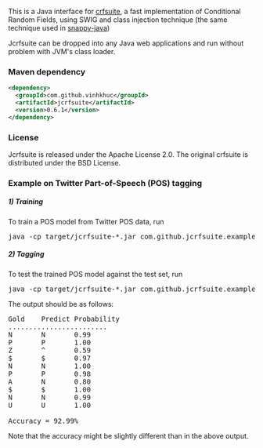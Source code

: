 This is a Java interface for [crfsuite](http://www.chokkan.org/software/crfsuite/), a fast implementation of Conditional Random Fields, using SWIG and class injection technique (the same technique used in [snappy-java](https://github.com/xerial/snappy-java))

Jcrfsuite can be dropped into any Java web applications and run without problem with JVM's class loader.

### Maven dependency
```xml
<dependency>
  <groupId>com.github.vinhkhuc</groupId>
  <artifactId>jcrfsuite</artifactId>
  <version>0.6.1</version>
</dependency>
```

### License

Jcrfsuite is released under the Apache License 2.0. The original crfsuite is distributed under the BSD License.

### Example on Twitter Part-of-Speech (POS) tagging
	
##### 1) Training
To train a POS model from Twitter POS data, run

<pre>
java -cp target/jcrfsuite-*.jar com.github.jcrfsuite.example.Train example/tweet-pos/train-oct27.txt twitter-pos.model
</pre>
	
##### 2) Tagging
To test the trained POS model against the test set, run

<pre>
java -cp target/jcrfsuite-*.jar com.github.jcrfsuite.example.Tag twitter-pos.model example/tweet-pos/test-daily547.txt
</pre>
	
The output should be as follows:

<pre>
Gold	Predict	Probability
........................
N       N       0.99
P       P       1.00
Z       ^       0.59
$       $       0.97
N       N       1.00
P       P       0.98
A       N       0.80
$       $       1.00
N       N       0.99
U       U       1.00

Accuracy = 92.99%
</pre>

Note that the accuracy might be slightly different than in the above output.

